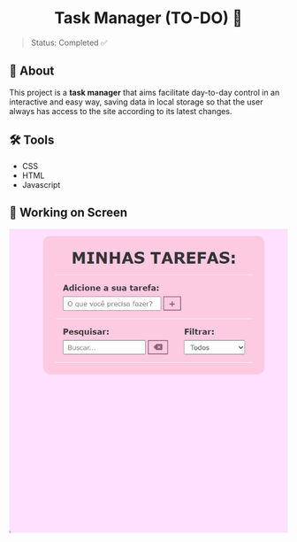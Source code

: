 <h1 align="center">
 Task Manager (TO-DO) 📃
</h1>

>Status: Completed ✅

<h2>📃 About</h2>

This project is a **task manager** that aims facilitate day-to-day control in an interactive and easy way, saving data in local storage so that the user always has access to the site according to its latest changes.

<h2>🛠️ Tools</h2>
<ul>
<li>CSS</li>
<li>HTML</li>
<li>Javascript</li>
</ul>

<h2>📲 Working on Screen</h2>
<img src="/img/GIF.gif">
